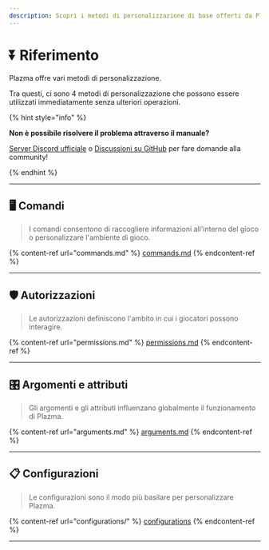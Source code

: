 ```yaml
---
description: Scopri i metodi di personalizzazione di base offerti da Plazma.
---
```


# ⏬ Riferimento

Plazma offre vari metodi di personalizzazione.

Tra questi, ci sono 4 metodi di personalizzazione che possono essere utilizzati immediatamente senza ulteriori operazioni.

{% hint style="info" %}

**Non è possibile risolvere il problema attraverso il manuale?**

[Server Discord ufficiale](https://discord.gg/MmfC52K8A8) o [Discussioni su GitHub](https://github.com/PlazmaMC/PlazmaBukkit/discussions) per fare domande alla community!

{% endhint %}

***

## 🖥️ Comandi <a href="#id-1" id="id-1"></a>

> I comandi consentono di raccogliere informazioni all'interno del gioco o personalizzare l'ambiente di gioco.

{% content-ref url="commands.md" %}
[commands.md](commands.md)
{% endcontent-ref %}

***

## 🛡️ Autorizzazioni <a href="#id-2" id="id-2"></a>

> Le autorizzazioni definiscono l'ambito in cui i giocatori possono interagire.

{% content-ref url="permissions.md" %}
[permissions.md](permissions.md)
{% endcontent-ref %}

***

## 🎛️ Argomenti e attributi <a href="#id-3" id="id-3"></a>

> Gli argomenti e gli attributi influenzano globalmente il funzionamento di Plazma.

{% content-ref url="arguments.md" %}
[arguments.md](arguments.md)
{% endcontent-ref %}

***

## 📋 Configurazioni <a href="#id-4" id="id-4"></a>

> Le configurazioni sono il modo più basilare per personalizzare Plazma.

{% content-ref url="configurations/" %}
[configurations](configurations/)
{% endcontent-ref %}

***
